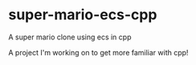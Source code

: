# super-mario-ecs-cpp
A super mario clone using ecs in cpp


A project I'm working on to get more familiar with cpp!
